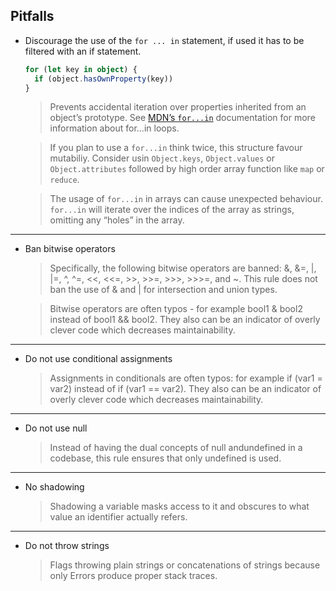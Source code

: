 ## Pitfalls


- Discourage the use of the `for ... in` statement, if used it has to be filtered with an if statement.

  ```ts
  for (let key in object) {
    if (object.hasOwnProperty(key))
  }
  ```

  > Prevents accidental iteration over properties inherited from an object’s prototype. See [MDN’s `for...in`](https://developer.mozilla.org/en-US/docs/Web/JavaScript/Reference/Statements/for...in) documentation for more information about for...in loops.

  > If you plan to use a `for...in` think twice, this structure favour mutabiliy. Consider usin `Object.keys`, `Object.values` or `Object.attributes` followed by high order array function like `map` or `reduce`.

  > The usage of `for...in` in arrays can cause unexpected behaviour. `for...in` will iterate over the indices of the array as strings, omitting any “holes” in the array.


---

- Ban bitwise operators

  > Specifically, the following bitwise operators are banned: &, &=, |, |=, ^, ^=, <<, <<=, >>, >>=, >>>, >>>=, and ~. This rule does not ban the use of & and | for intersection and union types.

  > Bitwise operators are often typos - for example bool1 & bool2 instead of bool1 && bool2. They also can be an indicator of overly clever code which decreases maintainability.


---


- Do not use conditional assignments

  > Assignments in conditionals are often typos: for example if (var1 = var2) instead of if (var1 == var2). They also can be an indicator of overly clever code which decreases maintainability.


---


- Do not use null

  > Instead of having the dual concepts of null andundefined in a codebase, this rule ensures that only undefined is used.


---


- No shadowing

  > Shadowing a variable masks access to it and obscures to what value an identifier actually refers.

---


- Do not throw strings

  > Flags throwing plain strings or concatenations of strings because only Errors produce proper stack traces.
